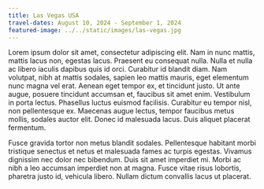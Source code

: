```yaml
---
title: Las Vegas USA
travel-dates: August 10, 2024 - September 1, 2024
featured-image: ../../static/images/las-vegas.jpg
---
```

Lorem ipsum dolor sit amet, consectetur adipiscing elit. Nam in nunc mattis, mattis lacus non, egestas lacus. Praesent eu consequat nulla. Nulla et nulla ac libero iaculis dapibus quis id orci. Curabitur id blandit diam. Nam volutpat, nibh at mattis sodales, sapien leo mattis mauris, eget elementum nunc magna vel erat. Aenean eget tempor ex, et tincidunt justo. Ut ante augue, posuere tincidunt accumsan et, faucibus sit amet enim. Vestibulum in porta lectus. Phasellus luctus euismod facilisis. Curabitur eu tempor nisl, non pellentesque ex. Maecenas augue lectus, tempor faucibus metus mollis, sodales auctor elit. Donec id malesuada lacus. Duis aliquet placerat fermentum.

Fusce gravida tortor non metus blandit sodales. Pellentesque habitant morbi tristique senectus et netus et malesuada fames ac turpis egestas. Vivamus dignissim nec dolor nec bibendum. Duis sit amet imperdiet mi. Morbi ac nibh a leo accumsan imperdiet non at magna. Fusce vitae risus lobortis, pharetra justo id, vehicula libero. Nullam dictum convallis lacus ut placerat.